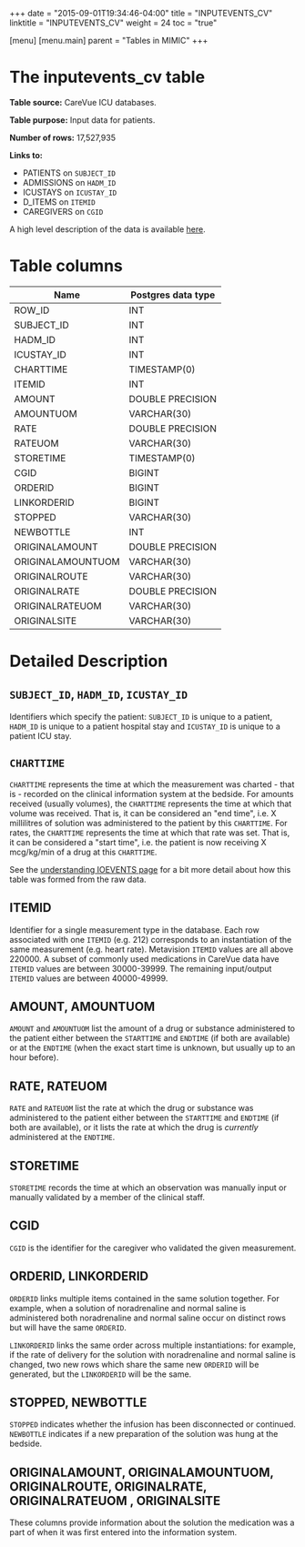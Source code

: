 +++
date = "2015-09-01T19:34:46-04:00"
title = "INPUTEVENTS_CV"
linktitle = "INPUTEVENTS_CV"
weight = 24
toc = "true"

[menu]
  [menu.main]
    parent = "Tables in MIMIC"
+++

# The inputevents_cv table

**Table source:** CareVue ICU databases.

**Table purpose:** Input data for patients.

**Number of rows:** 17,527,935

**Links to:**

* PATIENTS on `SUBJECT_ID`
* ADMISSIONS on `HADM_ID`
* ICUSTAYS on `ICUSTAY_ID`
* D_ITEMS on `ITEMID`
* CAREGIVERS on `CGID`

A high level description of the data is available [here](/mimicdata/io).

<!-- # Important considerations -->

# Table columns

Name | Postgres data type
---- | ----
ROW\_ID | INT
SUBJECT\_ID | INT
HADM\_ID | INT
ICUSTAY\_ID | INT
CHARTTIME | TIMESTAMP(0)
ITEMID | INT
AMOUNT | DOUBLE PRECISION
AMOUNTUOM | VARCHAR(30)
RATE | DOUBLE PRECISION
RATEUOM | VARCHAR(30)
STORETIME | TIMESTAMP(0)
CGID | BIGINT
ORDERID | BIGINT
LINKORDERID | BIGINT
STOPPED | VARCHAR(30)
NEWBOTTLE | INT
ORIGINALAMOUNT | DOUBLE PRECISION
ORIGINALAMOUNTUOM | VARCHAR(30)
ORIGINALROUTE | VARCHAR(30)
ORIGINALRATE | DOUBLE PRECISION
ORIGINALRATEUOM | VARCHAR(30)
ORIGINALSITE | VARCHAR(30)

# Detailed Description

## `SUBJECT_ID`, `HADM_ID`, `ICUSTAY_ID`

Identifiers which specify the patient: `SUBJECT_ID` is unique to a patient, `HADM_ID` is unique to a patient hospital stay and `ICUSTAY_ID` is unique to a patient ICU stay.

## `CHARTTIME`

`CHARTTIME` represents the time at which the measurement was charted - that is - recorded on the clinical information system at the bedside.
For amounts received (usually volumes), the `CHARTTIME` represents the time at which that volume was received.
That is, it can be considered an "end time", i.e. X millilitres of solution was administered to the patient by this `CHARTTIME`.
For rates, the `CHARTTIME` represents the time at which that rate was set.
That is, it can be considered a "start time", i.e. the patient is now receiving X mcg/kg/min of a drug at this `CHARTTIME`.


See the [understanding IOEVENTS page](/mimicdata/ioevents) for a bit more detail about how this table was formed from the raw data.

## ITEMID

Identifier for a single measurement type in the database. Each row associated with one `ITEMID` (e.g. 212) corresponds to an instantiation of the same measurement (e.g. heart rate).
Metavision `ITEMID` values are all above 220000. A subset of commonly used medications in CareVue data have `ITEMID` values are between 30000-39999. The remaining input/output `ITEMID` values are between 40000-49999.

## AMOUNT, AMOUNTUOM

`AMOUNT` and `AMOUNTUOM` list the amount of a drug or substance administered to the patient either between the `STARTTIME` and `ENDTIME` (if both are available) or at the `ENDTIME` (when the exact start time is unknown, but usually up to an hour before).

## RATE, RATEUOM

`RATE` and `RATEUOM` list the rate at which the drug or substance was administered to the patient either between the `STARTTIME` and `ENDTIME` (if both are available), or it lists the rate at which the drug is *currently* administered at the `ENDTIME`.

## STORETIME

`STORETIME` records the time at which an observation was manually input or manually validated by a member of the clinical staff.

## CGID

`CGID` is the identifier for the caregiver who validated the given measurement.

## ORDERID, LINKORDERID

`ORDERID` links multiple items contained in the same solution together. For example, when a solution of noradrenaline and normal saline is administered both noradrenaline and normal saline occur on distinct rows but will have the same `ORDERID`.

`LINKORDERID` links the same order across multiple instantiations: for example, if the rate of delivery for the solution with noradrenaline and normal saline is changed, two new rows which share the same new `ORDERID` will be generated, but the `LINKORDERID` will be the same.

## STOPPED, NEWBOTTLE

`STOPPED` indicates whether the infusion has been disconnected or continued. `NEWBOTTLE` indicates if a new preparation of the solution was hung at the bedside.

## ORIGINALAMOUNT, ORIGINALAMOUNTUOM, ORIGINALROUTE, ORIGINALRATE, ORIGINALRATEUOM , ORIGINALSITE

These columns provide information about the solution the medication was a part of when it was first entered into the information system.
